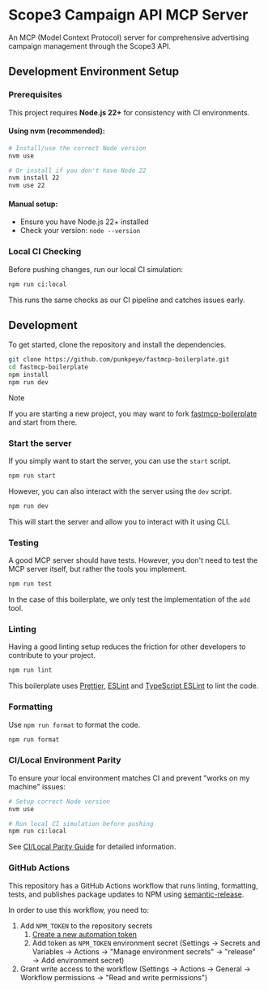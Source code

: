 # Scope3 Campaign API MCP Server

An MCP (Model Context Protocol) server for comprehensive advertising campaign management through the Scope3 API.

## Development Environment Setup

### Prerequisites

This project requires **Node.js 22+** for consistency with CI environments.

#### Using nvm (recommended):
```bash
# Install/use the correct Node version
nvm use

# Or install if you don't have Node 22
nvm install 22
nvm use 22
```

#### Manual setup:
- Ensure you have Node.js 22+ installed
- Check your version: `node --version`

### Local CI Checking

Before pushing changes, run our local CI simulation:

```bash
npm run ci:local
```

This runs the same checks as our CI pipeline and catches issues early.

## Development

To get started, clone the repository and install the dependencies.

```bash
git clone https://github.com/punkpeye/fastmcp-boilerplate.git
cd fastmcp-boilerplate
npm install
npm run dev
```

> [!NOTE]
> If you are starting a new project, you may want to fork [fastmcp-boilerplate](https://github.com/punkpeye/fastmcp-boilerplate) and start from there.

### Start the server

If you simply want to start the server, you can use the `start` script.

```bash
npm run start
```

However, you can also interact with the server using the `dev` script.

```bash
npm run dev
```

This will start the server and allow you to interact with it using CLI.

### Testing

A good MCP server should have tests. However, you don't need to test the MCP server itself, but rather the tools you implement.

```bash
npm run test
```

In the case of this boilerplate, we only test the implementation of the `add` tool.

### Linting

Having a good linting setup reduces the friction for other developers to contribute to your project.

```bash
npm run lint
```

This boilerplate uses [Prettier](https://prettier.io/), [ESLint](https://eslint.org/) and [TypeScript ESLint](https://typescript-eslint.io/) to lint the code.

### Formatting

Use `npm run format` to format the code.

```bash
npm run format
```

### CI/Local Environment Parity

To ensure your local environment matches CI and prevent "works on my machine" issues:

```bash
# Setup correct Node version
nvm use

# Run local CI simulation before pushing
npm run ci:local
```

See [CI/Local Parity Guide](docs/CI_LOCAL_PARITY.md) for detailed information.

### GitHub Actions

This repository has a GitHub Actions workflow that runs linting, formatting, tests, and publishes package updates to NPM using [semantic-release](https://semantic-release.gitbook.io/semantic-release/).

In order to use this workflow, you need to:

1. Add `NPM_TOKEN` to the repository secrets
   1. [Create a new automation token](https://www.npmjs.com/settings/punkpeye/tokens/new)
   2. Add token as `NPM_TOKEN` environment secret (Settings → Secrets and Variables → Actions → "Manage environment secrets" → "release" → Add environment secret)
1. Grant write access to the workflow (Settings → Actions → General → Workflow permissions → "Read and write permissions")
